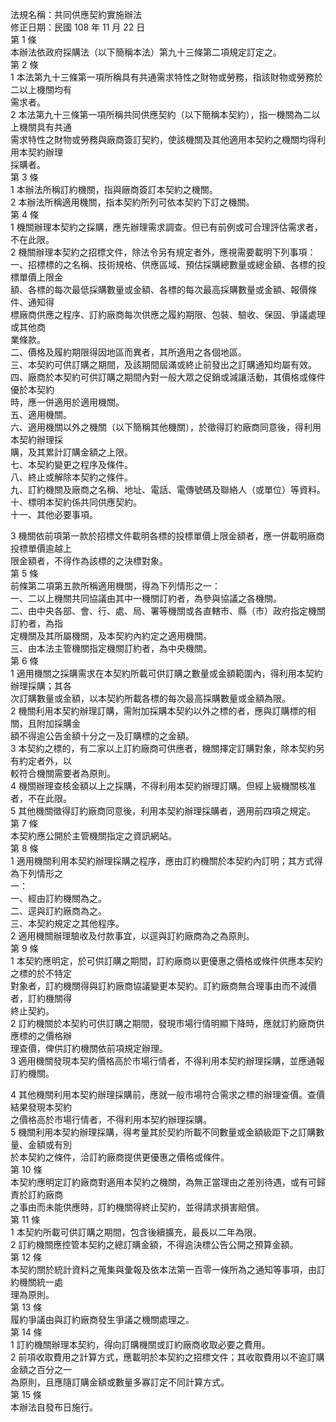 法規名稱：共同供應契約實施辦法  
修正日期：民國 108 年 11 月 22 日  
第 1 條  
本辦法依政府採購法（以下簡稱本法）第九十三條第二項規定訂定之。  
第 2 條  
1 本法第九十三條第一項所稱具有共通需求特性之財物或勞務，指該財物或勞務於二以上機關均有  
需求者。  
2 本法第九十三條第一項所稱共同供應契約（以下簡稱本契約），指一機關為二以上機關具有共通  
需求特性之財物或勞務與廠商簽訂契約，使該機關及其他適用本契約之機關均得利用本契約辦理  
採購者。  
第 3 條  
1 本辦法所稱訂約機關，指與廠商簽訂本契約之機關。  
2 本辦法所稱適用機關，指本契約所列可依本契約下訂之機關。  
第 4 條  
1 機關辦理本契約之採購，應先辦理需求調查。但已有前例或可合理評估需求者，不在此限。  
2 機關辦理本契約之招標文件，除法令另有規定者外，應視需要載明下列事項：  
一、招標標的之名稱、技術規格、供應區域、預估採購總數量或總金額、各標的投標單價上限金  
額、各標的每次最低採購數量或金額、各標的每次最高採購數量或金額、報價條件、通知得  
標廠商供應之程序、訂約廠商每次供應之履約期限、包裝、驗收、保固、爭議處理或其他商  
業條款。  
二、價格及履約期限得因地區而異者，其所適用之各個地區。  
三、本契約可供訂購之期間，及該期間屆滿或終止前發出之訂購通知均屬有效。  
四、廠商於本契約可供訂購之期間內對一般大眾之促銷或減讓活動，其價格或條件優於本契約  
時，應一併適用於適用機關。  
五、適用機關。  
六、適用機關以外之機關（以下簡稱其他機關），於徵得訂約廠商同意後，得利用本契約辦理採  
購，及其累計訂購金額之上限。  
七、本契約變更之程序及條件。  
八、終止或解除本契約之條件。  
九、訂約機關及廠商之名稱、地址、電話、電傳號碼及聯絡人（或單位）等資料。  
十、標明本契約係共同供應契約。  
十一、其他必要事項。  


3 機關依前項第一款於招標文件載明各標的投標單價上限金額者，應一併載明廠商投標單價逾越上  
限金額者，不得作為該標的之決標對象。  
第 5 條  
前條第二項第五款所稱適用機關，得為下列情形之一：  
一、二以上機關共同協議由其中一機關訂約者，為參與協議之各機關。  
二、由中央各部、會、行、處、局、署等機關或各直轄市、縣（市）政府指定機關訂約者，為指  
定機關及其所屬機關，及本契約內約定之適用機關。  
三、由本法主管機關指定機關訂約者，為中央機關。  
第 6 條  
1 適用機關之採購需求在本契約所載可供訂購之數量或金額範圍內，得利用本契約辦理採購；其各  
次訂購數量或金額，以本契約所載各標的每次最高採購數量或金額為限。  
2 機關利用本契約辦理訂購，需附加採購本契約以外之標的者，應與訂購標的相關，且附加採購金  
額不得逾公告金額十分之一及訂購標的之金額。  
3 本契約之標的，有二家以上訂約廠商可供應者，機關擇定訂購對象，除本契約另有約定者外，以  
較符合機關需要者為原則。  
4 機關辦理查核金額以上之採購，不得利用本契約辦理訂購。但經上級機關核准者，不在此限。  
5 其他機關徵得訂約廠商同意後，利用本契約辦理採購者，適用前四項之規定。  
第 7 條  
本契約應公開於主管機關指定之資訊網站。  
第 8 條  
1 適用機關利用本契約辦理採購之程序，應由訂約機關於本契約內訂明；其方式得為下列情形之  
一：  
一、經由訂約機關為之。  
二、逕與訂約廠商為之。  
三、本契約規定之其他程序。  
2 適用機關辦理驗收及付款事宜，以逕與訂約廠商為之為原則。  
第 9 條  
1 本契約應明定，於可供訂購之期間，訂約廠商以更優惠之價格或條件供應本契約之標的於不特定  
對象者，訂約機關得與訂約廠商協議變更本契約。訂約廠商無合理事由而不減價者，訂約機關得  
終止契約。  
2 訂約機關於本契約可供訂購之期間，發現市場行情明顯下降時，應就訂約廠商供應標的之價格辦  
理查價，俾供訂約機關依前項規定辦理。  
3 適用機關發現本契約價格高於市場行情者，不得利用本契約辦理採購，並應通報訂約機關。  


4 其他機關利用本契約辦理採購前，應就一般市場符合需求之標的辦理查價。查價結果發現本契約  
之價格高於市場行情者，不得利用本契約辦理採購。  
5 機關利用本契約辦理採購，得考量其於契約所載不同數量或金額級距下之訂購數量、金額或有別  
於本契約之條件，洽訂約廠商提供更優惠之價格或條件。  
第 10 條  
本契約應明定訂約廠商對適用本契約之機關，為無正當理由之差別待遇，或有可歸責於訂約廠商  
之事由而未能供應時，訂約機關得終止契約，並得請求損害賠償。  
第 11 條  
1 本契約所載可供訂購之期間，包含後續擴充，最長以二年為限。  
2 訂約機關應控管本契約之總訂購金額，不得逾決標公告公開之預算金額。  
第 12 條  
本契約關於統計資料之蒐集與彙報及依本法第一百零一條所為之通知等事項，由訂約機關統一處  
理為原則。  
第 13 條  
履約爭議由與訂約廠商發生爭議之機關處理之。  
第 14 條  
1 訂約機關辦理本契約，得向訂購機關或訂約廠商收取必要之費用。  
2 前項收取費用之計算方式，應載明於本契約之招標文件；其收取費用以不逾訂購金額之百分之一  
為原則，且應隨訂購金額或數量多寡訂定不同計算方式。  
第 15 條  
本辦法自發布日施行。  


